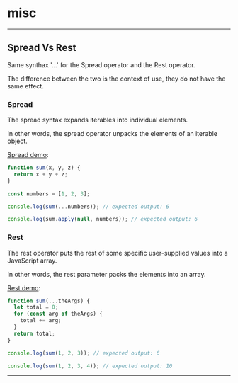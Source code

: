 # misc

***

## Spread Vs Rest

Same synthax '…' for the Spread operator and the Rest operator.

The difference between the two is the context of use, they do not have the same effect.

### Spread

The spread syntax expands iterables into individual elements.

In other words, the spread operator unpacks the elements of an iterable object.

[Spread demo](https://developer.mozilla.org/fr/docs/Web/JavaScript/Reference/Operators/Spread_syntax):

```js
function sum(x, y, z) {
  return x + y + z;
}

const numbers = [1, 2, 3];

console.log(sum(...numbers)); // expected output: 6

console.log(sum.apply(null, numbers)); // expected output: 6
```

### Rest

The rest operator puts the rest of some specific user-supplied values into a JavaScript array.

In other words, the rest parameter packs the elements into an array.

[Rest demo](https://developer.mozilla.org/fr/docs/Web/JavaScript/Reference/Functions/rest_parameters):

```js
function sum(...theArgs) {
  let total = 0;
  for (const arg of theArgs) {
    total += arg;
  }
  return total;
}

console.log(sum(1, 2, 3)); // expected output: 6

console.log(sum(1, 2, 3, 4)); // expected output: 10
```

***
